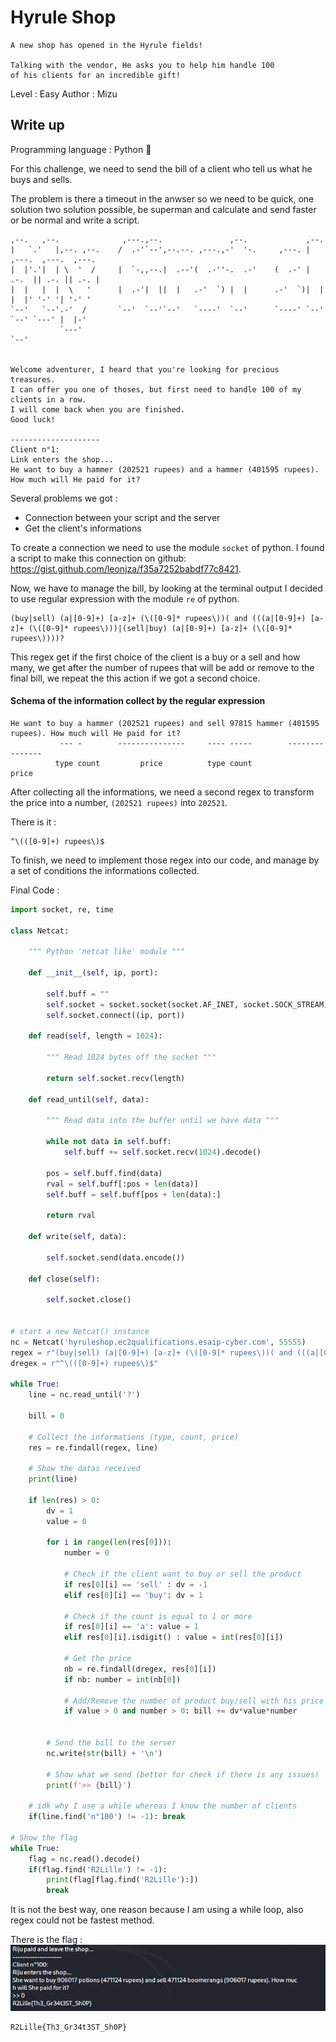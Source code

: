 # Hyrule Shop

```
A new shop has opened in the Hyrule fields!

Talking with the vendor, He asks you to help him handle 100 
of his clients for an incredible gift!
```

Level : Easy
Author : Mizu

## Write up
Programming language : Python 🐍

For this challenge, we need to send the bill of a client who tell us what he buys and sells. 

The problem is there a timeout in the anwser so we need to be quick, one solution two solution possible, be superman and calculate and send faster or be normal and write a script.

```
,--.   ,--.              ,---.,--.               ,--.             ,--.                    
|   `.'   |,--. ,--.    /  .-'`--',--.--. ,---.,-'  '-.     ,---. |  ,---.  ,---.  ,---.  
|  |'.'|  | \  '  /     |  `-,,--.|  .--'(  .-''-.  .-'    (  .-' |  .-.  || .-. || .-. | 
|  |   |  |  \   '      |  .-'|  ||  |   .-'  `) |  |      .-'  `)|  | |  |' '-' '| '-' ' 
`--'   `--'.-'  /       `--'  `--'`--'   `----'  `--'      `----' `--' `--' `---' |  |-'  
           `---'                                                                  `--'    
           
           
Welcome adventurer, I heard that you're looking for precious treasures.
I can offer you one of thoses, but first need to handle 100 of my clients in a row.
I will come back when you are finished.
Good luck!

--------------------
Client n°1:
Link enters the shop...
He want to buy a hammer (202521 rupees) and a hammer (401595 rupees). How much will He paid for it?
```

Several problems we got :
* Connection between your script and the server
* Get the client's informations

To create a connection we need to use the module `socket` of python. I found a script to make this connection on github: https://gist.github.com/leonjza/f35a7252babdf77c8421.

Now, we have to manage the bill, by looking at the terminal output I decided to use regular expression with the module `re` of python.

```
(buy|sell) (a|[0-9]+) [a-z]+ (\([0-9]* rupees\))( and (((a|[0-9]+) [a-z]+ (\([0-9]* rupees\)))|(sell|buy) (a|[0-9]+) [a-z]+ (\([0-9]* rupees\))))?
```

This regex get if the first choice of the client is a buy or a sell and how many, we get after the number of rupees that will be add or remove to the final bill, we repeat the this action if we got a second choice.

#### Schema of the information collect by the regular expression
```
He want to buy a hammer (202521 rupees) and sell 97815 hammer (401595 rupees). How much will He paid for it?
           --- -        ---------------     ---- -----        ---------------
          type count         price          type count             price
```

After collecting all the informations, we need a second regex to transform the price into a number, `(202521 rupees)` into `202521`.

There is it : 
```
^\(([0-9]+) rupees\)$
```

To finish, we need to implement those regex into our code, and manage by a set of conditions the informations collected.

Final Code : 
```python
import socket, re, time
 
class Netcat:

    """ Python 'netcat like' module """

    def __init__(self, ip, port):

        self.buff = ""
        self.socket = socket.socket(socket.AF_INET, socket.SOCK_STREAM)
        self.socket.connect((ip, port))

    def read(self, length = 1024):

        """ Read 1024 bytes off the socket """

        return self.socket.recv(length)
 
    def read_until(self, data):

        """ Read data into the buffer until we have data """

        while not data in self.buff:
            self.buff += self.socket.recv(1024).decode()
 
        pos = self.buff.find(data)
        rval = self.buff[:pos + len(data)]
        self.buff = self.buff[pos + len(data):]
 
        return rval
 
    def write(self, data):

        self.socket.send(data.encode())
    
    def close(self):

        self.socket.close()


# start a new Netcat() instance
nc = Netcat('hyruleshop.ec2qualifications.esaip-cyber.com', 55555)
regex = r"(buy|sell) (a|[0-9]+) [a-z]+ (\([0-9]* rupees\))( and (((a|[0-9]+) [a-z]+ (\([0-9]* rupees\)))|(sell|buy) (a|[0-9]+) [a-z]+ (\([0-9]* rupees\))))?"
dregex = r"^\(([0-9]+) rupees\)$"

while True:
    line = nc.read_until('?')

    bill = 0

    # Collect the informations (type, count, price)
    res = re.findall(regex, line)

    # Show the datas received
    print(line)

    if len(res) > 0:
        dv = 1
        value = 0

        for i in range(len(res[0])):
            number = 0

            # Check if the client want to buy or sell the product
            if res[0][i] == 'sell' : dv = -1
            elif res[0][i] == 'buy': dv = 1

            # Check if the count is equal to 1 or more
            if res[0][i] == 'a': value = 1
            elif res[0][i].isdigit() : value = int(res[0][i])

            # Get the price
            nb = re.findall(dregex, res[0][i])
            if nb: number = int(nb[0])

            # Add/Remove the number of product buy/sell with his price
            if value > 0 and number > 0: bill += dv*value*number


        # Send the bill to the server
        nc.write(str(bill) + '\n')

        # Show what we send (better for check if there is any issues)
        print(f'>> {bill}')

    # idk why I use a while whereas I know the number of clients
    if(line.find('n°100') != -1): break

# Show the flag
while True:
    flag = nc.read().decode()
    if(flag.find('R2Lille') != -1): 
        print(flag[flag.find('R2Lille'):])
        break
```
It is not the best way, one reason because I am using a while loop, also regex could not be fastest method.

There is the flag :
![flag.png](./images/flag.png)
```
R2Lille{Th3_Gr34t3ST_Sh0P}
```